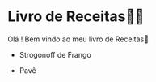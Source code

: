 # Livro de Receitas:man_cook:

Olá ! Bem vindo ao meu livro de Receitas:wave:

- Strogonoff de Frango

- Pavê